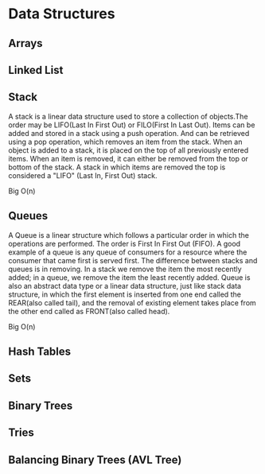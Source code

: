 # Data Structures

## Arrays

## Linked List

## Stack 
A stack is a linear data structure used to store a collection of objects.The order may be LIFO(Last In First Out) or FILO(First In Last Out). Items can be added and stored in a stack using a push operation. And can be retrieved using a pop operation, which removes an item from the stack. When an object is added to a stack, it is placed on the top of all previously entered items. When an item is removed, it can either be removed from the top or bottom of the stack. A stack in which items are removed the top is considered a "LIFO" (Last In, First Out) stack. 

Big O(n)

## Queues
A Queue is a linear structure which follows a particular order in which the operations are performed. The order is First In First Out (FIFO). A good example of a queue is any queue of consumers for a resource where the consumer that came first is served first. The difference between stacks and queues is in removing. In a stack we remove the item the most recently added; in a queue, we remove the item the least recently added.
Queue is also an abstract data type or a linear data structure, just like stack data structure, in which the first element is inserted from one end called the REAR(also called tail), and the removal of existing element takes place from the other end called as FRONT(also called head).

Big O(n)

## Hash Tables 

## Sets 

## Binary Trees 

## Tries

## Balancing Binary Trees (AVL Tree)
